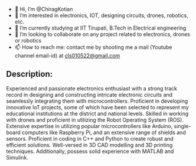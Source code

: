 - 👋 Hi, I’m @ChiragKotian
- 👀 I’m interested in electronics, IOT, designing circuits, drones, robotics, etc. 
- 🌱 I’m currently studying at IIT Tirupati, B.Tech in Electrical engineering
- 💞️ I’m looking to collaborate on any project related to electronics, drones or robotics
- 📫 How to reach me: contact me by shooting me a mail (Youtube channel email-id) at cls010522@gmail.com 


## Description:

Experienced and passionate electronics enthusiast with a strong track record in designing and constructing intricate electronic circuits and seamlessly integrating them with microcontrollers. Proficient in developing innovative IoT projects, some of which have been selected to represent my educational institutions at the district and national levels. Skilled in working with drones and proficient in utilizing the Robot Operating System (ROS). Extensive expertise in utilizing popular microcontrollers like Arduino, single-board computers like Raspberry Pi, and an extensive range of shields and sensors. Proficient in coding in C++ and Python to create robust and efficient solutions. Well-versed in 3D CAD modelling and 3D printing techniques. Additionally, possess solid experience with MATLAB and Simulink.
<!---
ChiragKotian/ChiragKotian is a ✨ special ✨ repository because its `README.md` (this file) appears on your GitHub profile.
You can click the Preview link to take a look at your changes.
--->
